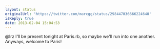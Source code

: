 ```yaml
---
layout: status
originalUrl: 'https://twitter.com/marcgg/status/298447036666224640'
isReply: true
date: 2013-02-04 15:04:53
---
```


@lrz I'll be present tonight at Paris.rb, so maybe we'll run into one another. Anyways, welcome to Paris!
